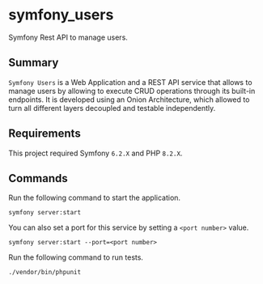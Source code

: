 # symfony_users
Symfony Rest API to manage users.

## Summary

`Symfony Users` is a Web Application and a REST API service that allows to manage users by allowing to execute CRUD
operations through its built-in endpoints.
It is developed using an Onion Architecture, which allowed to turn all different layers decoupled and testable independently.

## Requirements

This project required Symfony `6.2.X` and PHP `8.2.X`.

## Commands

Run the following command to start the application.

``symfony server:start``

You can also set a port for this service by setting a `<port number>` value.

``symfony server:start --port=<port number>``

Run the following command to run tests.

``./vendor/bin/phpunit``
